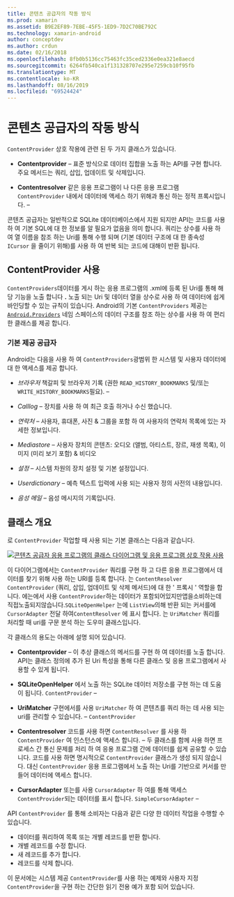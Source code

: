 ```yaml
---
title: 콘텐츠 공급자의 작동 방식
ms.prod: xamarin
ms.assetid: B9E2EF89-7EBE-45F5-1ED9-7D2C70BE792C
ms.technology: xamarin-android
author: conceptdev
ms.author: crdun
ms.date: 02/16/2018
ms.openlocfilehash: 8fb0b5136cc75463fc35ced2336e0ea321e8aecd
ms.sourcegitcommit: 6264fb540ca1f131328707e295e7259cb10f95fb
ms.translationtype: MT
ms.contentlocale: ko-KR
ms.lasthandoff: 08/16/2019
ms.locfileid: "69524424"
---
```

# <a name="how-content-providers-work"></a>콘텐츠 공급자의 작동 방식

`ContentProvider` 상호 작용에 관련 된 두 가지 클래스가 있습니다.

- **Contentprovider** &ndash; 표준 방식으로 데이터 집합을 노출 하는 API를 구현 합니다. 주요 메서드는 쿼리, 삽입, 업데이트 및 삭제입니다.

- **Contentresolver** 같은 응용 프로그램이 나 다른 응용 프로그램 `ContentProvider` 내에서 데이터에 액세스 하기 위해과 통신 하는 정적 프록시입니다. &ndash;

콘텐츠 공급자는 일반적으로 SQLite 데이터베이스에서 지원 되지만 API는 코드를 사용 하 여 기본 SQL에 대 한 정보를 알 필요가 없음을 의미 합니다. 쿼리는 상수를 사용 하 여 열 이름을 참조 하는 Uri를 통해 수행 되며 (기본 데이터 구조에 대 한 종속성 `ICursor` 을 줄이기 위해)를 사용 하 여 반복 되는 코드에 대해이 반환 됩니다.


## <a name="consuming-a-contentprovider"></a>ContentProvider 사용

`ContentProviders`데이터를 게시 하는 응용 프로그램의 .xml에 등록 된 Uri를 통해 해당 기능을 노출 합니다 **.** 노출 되는 Uri 및 데이터 열을 상수로 사용 하 여 데이터에 쉽게 바인딩할 수 있는 규칙이 있습니다. Android의 기본 `ContentProviders` 제공는 [`Android.Providers`](xref:Android.Provider) 네임 스페이스의 데이터 구조를 참조 하는 상수를 사용 하 여 편리한 클래스를 제공 합니다.



### <a name="built-in-providers"></a>기본 제공 공급자

Android는 다음을 사용 하 여 `ContentProviders`광범위 한 시스템 및 사용자 데이터에 대 한 액세스를 제공 합니다.

- *브라우저* 책갈피 및 브라우저 기록 (권한 `READ_HISTORY_BOOKMARKS` 및/또는 `WRITE_HISTORY_BOOKMARKS`필요). &ndash;

- *Calllog* &ndash; 장치를 사용 하 여 최근 호출 하거나 수신 했습니다.

- *연락처* &ndash; 사용자, 휴대폰, 사진 & 그룹을 포함 하 여 사용자의 연락처 목록에 있는 자세한 정보입니다.

- *Mediastore* &ndash; 사용자 장치의 콘텐츠: 오디오 (앨범, 아티스트, 장르, 재생 목록), 이미지 (미리 보기 포함) & 비디오

- *설정* &ndash; 시스템 차원의 장치 설정 및 기본 설정입니다.

- *Userdictionary* &ndash; 예측 텍스트 입력에 사용 되는 사용자 정의 사전의 내용입니다.

- *음성 메일* &ndash; 음성 메시지의 기록입니다.



## <a name="classes-overview"></a>클래스 개요

로 `ContentProvider` 작업할 때 사용 되는 기본 클래스는 다음과 같습니다.

[![콘텐츠 공급자 응용 프로그램의 클래스 다이어그램 및 응용 프로그램 상호 작용 사용](how-it-works-images/classdiagram1.png)](how-it-works-images/classdiagram1.png#lightbox)

이 다이어그램에서는 `ContentProvider` 쿼리를 구현 하 고 다른 응용 프로그램에서 데이터를 찾기 위해 사용 하는 URI를 등록 합니다. 는 `ContentResolver` `ContentProvider` (쿼리, 삽입, 업데이트 및 삭제 메서드)에 대 한 ' 프록시 ' 역할을 합니다. 에는에서 사용 `ContentProvider`하는 데이터가 포함되어있지만앱을소비하는데직접노출되지않습니다.`SQLiteOpenHelper`
는에 `ListView`의해 반환 되는 커서를에 `CursorAdapter` 전달 하여`ContentResolver` 에 표시 합니다. 는 `UriMatcher` 쿼리를 처리할 때 uri를 구문 분석 하는 도우미 클래스입니다.

각 클래스의 용도는 아래에 설명 되어 있습니다.

- **Contentprovider** &ndash; 이 추상 클래스의 메서드를 구현 하 여 데이터를 노출 합니다. API는 클래스 정의에 추가 된 Uri 특성을 통해 다른 클래스 및 응용 프로그램에서 사용할 수 있게 됩니다.

- **SQLiteOpenHelper** 에서 노출 하는 SQLite 데이터 저장소를 구현 하는 데 도움이 됩니다. `ContentProvider` &ndash;

- **UriMatcher** 구현에서를 사용 `UriMatcher` 하 여 콘텐츠를 쿼리 하는 데 사용 되는 uri를 관리할 수 있습니다. &ndash; `ContentProvider`

- **Contentresolver** 코드를 사용 하면 `ContentResolver` 를 사용 하 `ContentProvider` 여 인스턴스에 액세스 합니다. &ndash; 두 클래스를 함께 사용 하면 프로세스 간 통신 문제를 처리 하 여 응용 프로그램 간에 데이터를 쉽게 공유할 수 있습니다. 코드를 사용 하면 명시적으로 `ContentProvider` 클래스가 생성 되지 않습니다. 대신 `ContentProvider` 응용 프로그램에서 노출 하는 Uri를 기반으로 커서를 만들어 데이터에 액세스 합니다.

- **CursorAdapter** 또는를 사용 `CursorAdapter` 하 여를 통해 액세스 `ContentProvider`되는 데이터를 표시 합니다. `SimpleCursorAdapter` &ndash;

API `ContentProvider` 를 통해 소비자는 다음과 같은 다양 한 데이터 작업을 수행할 수 있습니다.

- 데이터를 쿼리하여 목록 또는 개별 레코드를 반환 합니다.
- 개별 레코드를 수정 합니다.
- 새 레코드를 추가 합니다.
- 레코드를 삭제 합니다.

이 문서에는 시스템 제공 `ContentProvider`를 사용 하는 예제와 사용자 지정 `ContentProvider`을 구현 하는 간단한 읽기 전용 예가 포함 되어 있습니다.

